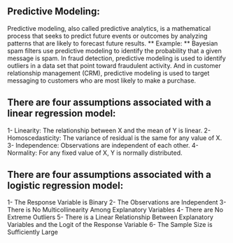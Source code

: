 ## Predictive Modeling:

Predictive modeling, also called predictive analytics, is a mathematical process that seeks to predict future events or outcomes by analyzing patterns that are likely
to forecast future results.
** Example: **
Bayesian spam filters use predictive modeling to identify the probability that a given message is spam. In fraud detection, predictive modeling is used to identify
outliers in a data set that point toward fraudulent activity. And in customer relationship management (CRM), predictive modeling is used to target messaging to customers 
who are most likely to make a purchase.

## There are four assumptions associated with a linear regression model:

1- Linearity: The relationship between X and the mean of Y is linear.
2- Homoscedasticity: The variance of residual is the same for any value of X.
3- Independence: Observations are independent of each other.
4- Normality: For any fixed value of X, Y is normally distributed.

##  There are four assumptions associated with a logistic regression model:

1- The Response Variable is Binary
2- The Observations are Independent
3- There is No Multicollinearity Among Explanatory Variables
4- There are No Extreme Outliers
5- There is a Linear Relationship Between Explanatory Variables and the Logit of the Response Variable
6- The Sample Size is Sufficiently Large

